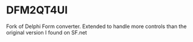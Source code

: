 DFM2QT4UI
=========

Fork of Delphi Form converter. Extended to handle more controls than the original version I found on SF.net